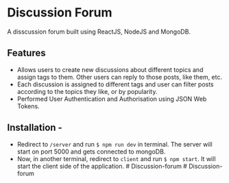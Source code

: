 # Discussion Forum

A disscussion forum built using ReactJS, NodeJS and MongoDB.

## Features

- Allows users to create new discussions about different topics and assign tags to them. Other users can reply to those posts, like them, etc.
- Each discussion is assigned to different tags and user can filter posts according to the topics they like, or by popularity.
- Performed User Authentication and Authorisation using JSON Web Tokens.


## Installation - 

- Redirect to `/server` and run `$ npm run dev` in terminal. The server will start on port 5000 and gets connected to mongoDB.
- Now, in another terminal, redirect to `client` and run `$ npm start`. It will start the client side of the application.
#   D i s c u s s i o n - f o r u m 
 
 #   D i s c u s s i o n - f o r u m 
 
 
